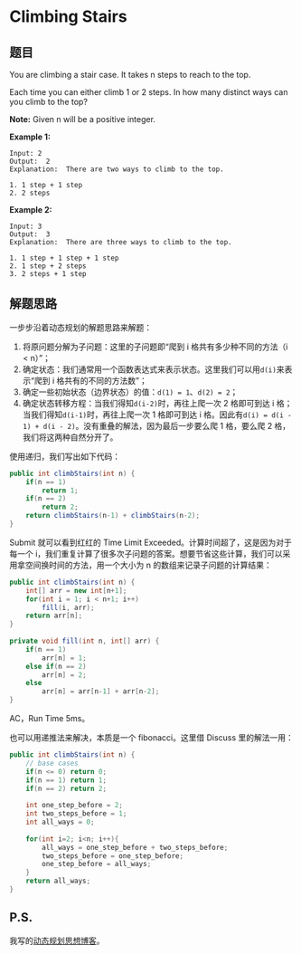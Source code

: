# Climbing Stairs

## 题目

You are climbing a stair case. It takes n steps to reach to the top.

Each time you can either climb 1 or 2 steps. In how many distinct ways can you climb to the top?

**Note:** Given n will be a positive integer.

**Example 1:**

```
Input: 2
Output:  2
Explanation:  There are two ways to climb to the top.

1. 1 step + 1 step
2. 2 steps
```

**Example 2:**

```
Input: 3
Output:  3
Explanation:  There are three ways to climb to the top.

1. 1 step + 1 step + 1 step
2. 1 step + 2 steps
3. 2 steps + 1 step
```

## 解题思路

一步步沿着动态规划的解题思路来解题：

1. 将原问题分解为子问题：这里的子问题即“爬到 i 格共有多少种不同的方法（i < n）”；
2. 确定状态：我们通常用一个函数表达式来表示状态。这里我们可以用`d(i)`来表示“爬到 i 格共有的不同的方法数”；
3. 确定一些初始状态（边界状态）的值：`d(1) = 1`、`d(2) = 2`；
4. 确定状态转移方程：当我们得知`d(i-2)`时，再往上爬一次 2 格即可到达 i 格；当我们得知`d(i-1)`时，再往上爬一次 1 格即可到达 i 格。因此有`d(i) = d(i - 1) + d(i - 2)`。没有重叠的解法，因为最后一步要么爬 1 格，要么爬 2 格，我们将这两种自然分开了。

使用递归，我们写出如下代码：

```java
public int climbStairs(int n) {
    if(n == 1)
        return 1;
    if(n == 2)
        return 2;
    return climbStairs(n-1) + climbStairs(n-2);
}
```

Submit 就可以看到红红的 Time Limit Exceeded。计算时间超了，这是因为对于每一个 i，我们重复计算了很多次子问题的答案。想要节省这些计算，我们可以采用拿空间换时间的方法，用一个大小为 n 的数组来记录子问题的计算结果：

```java
public int climbStairs(int n) {
    int[] arr = new int[n+1];
    for(int i = 1; i < n+1; i++)
        fill(i, arr);
    return arr[n];
}
    
private void fill(int n, int[] arr) {
    if(n == 1)
        arr[n] = 1;
    else if(n == 2)
        arr[n] = 2;
    else
        arr[n] = arr[n-1] + arr[n-2];
}
```

AC，Run Time 5ms。

也可以用递推法来解决，本质是一个 fibonacci。这里借 Discuss 里的解法一用：

```java
public int climbStairs(int n) {
    // base cases
    if(n <= 0) return 0;
    if(n == 1) return 1;
    if(n == 2) return 2;
    
    int one_step_before = 2;
    int two_steps_before = 1;
    int all_ways = 0;
    
    for(int i=2; i<n; i++){
    	all_ways = one_step_before + two_steps_before;
    	two_steps_before = one_step_before;
        one_step_before = all_ways;
    }
    return all_ways;
}
```

## P.S.

我写的[动态规划思想博客](http://kyonhuang.top/Dynamic-programming/)。